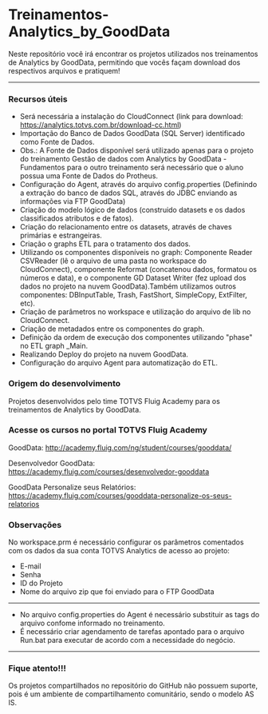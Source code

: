 # Treinamentos-Analytics_by_GoodData

Neste repositório você irá encontrar os projetos utilizados nos treinamentos de Analytics by GoodData, permitindo que vocês façam download dos respectivos arquivos e pratiquem!

---------------------------------------------------------------------------------------------------------------------------------

### Recursos úteis

* Será necessária a instalação do CloudConnect (link para download: https://analytics.totvs.com.br/download-cc.html)
* Importação do Banco de Dados GoodData (SQL Server) identificado como Fonte de Dados. 
* Obs.: A Fonte de Dados disponível será utilizado apenas para o projeto do treinamento Gestão de dados com Analytics by GoodData - Fundamentos para o outro treinamento será necessário que o aluno possua uma Fonte de Dados do Protheus.
* Configuração do Agent, através do arquivo config.properties (Definindo a extração do banco de dados SQL, através do JDBC enviando as informações via FTP GoodData) 
* Criação do modelo lógico de dados (construido datasets e os dados classificados atributos e de fatos).
* Criação do relacionamento entre os datasets, através de chaves primárias e estrangeiras.
* Criação o graphs ETL para o tratamento dos dados.
* Utilizando os componentes disponíveis no graph: 
Componente Reader CSVReader (lê o arquivo de uma pasta no workspace do CloudConnect), componente Reformat (concatenou dados, formatou os números e data),  e o componente GD Dataset Writer (fez upload dos dados no projeto na nuvem GoodData).Também utilizamos outros componentes: DBInputTable, Trash, FastShort, SimpleCopy, ExtFilter, etc). 
* Criação de parâmetros no workspace e utilização do arquivo de lib no CloudConnect.
* Criação de metadados entre os componentes do graph.
* Definição da ordem de execução dos componentes utilizando "phase" no ETL graph _Main.
* Realizando Deploy do projeto na nuvem GoodData.
* Configuração do arquivo Agent para automatização do ETL.

### Origem do desenvolvimento

Projetos desenvolvidos pelo time TOTVS Fluig Academy para os treinamentos de Analytics by GoodData.

###  Acesse os cursos no portal TOTVS Fluig Academy

GoodData: http://academy.fluig.com/ng/student/courses/gooddata/

Desenvolvedor GoodData: https://academy.fluig.com/courses/desenvolvedor-gooddata

GoodData Personalize seus Relatórios: https://academy.fluig.com/courses/gooddata-personalize-os-seus-relatorios


### Observações

No workspace.prm é necessário configurar os parâmetros comentados com os dados da sua conta TOTVS Analytics de acesso ao projeto: 
  * E-mail
  * Senha
  * ID do Projeto 
  * Nome do arquivo zip que foi enviado para o FTP GoodData
------------------------------------------------------------------------------------------------------------------------------------
 * No arquivo config.properties do Agent é necessário substituir as tags do arquivo confome informado no treinamento. 
 * É necessário criar agendamento de tarefas apontado para o arquivo Run.bat para executar de acordo com a necessidade do negócio.

------------------------------------------------------------------------------------------------------------------------------------

### Fique atento!!!

Os projetos compartilhados no repositório do GitHub não possuem suporte, pois é um ambiente de compartilhamento comunitário, sendo o modelo AS IS.  
